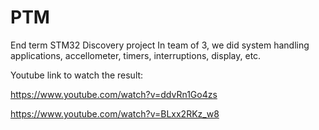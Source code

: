 # PTM

End term STM32 Discovery project
In team of 3, we did system handling applications, accellometer, timers, interruptions, display, etc.

Youtube link to watch the result:

https://www.youtube.com/watch?v=ddvRn1Go4zs

https://www.youtube.com/watch?v=BLxx2RKz_w8
